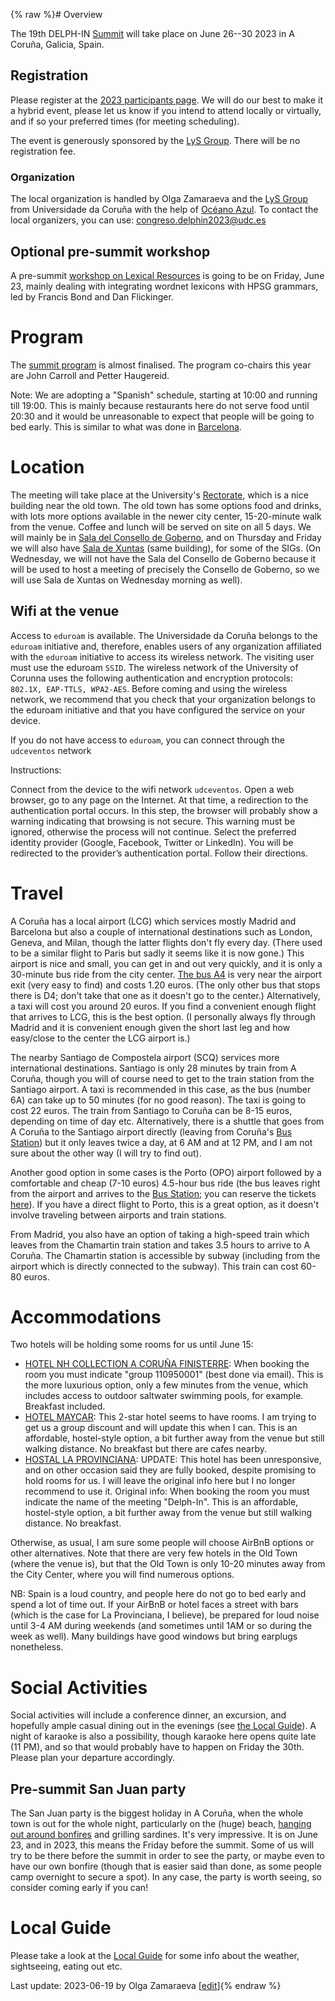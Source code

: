 {% raw %}# Overview

The 19th DELPH-IN [Summit](https://delph-in.github.io/docs/summits/SummitTop) will take place on June 26--30 2023 in A Coruña, Galicia, Spain.

## Registration

Please register at the [2023 participants page](https://delph-in.github.io/docs/summits/GaliciaParticipants).  We will do our best to make it a hybrid event, please let us know if you intend to attend locally or virtually, and if so your preferred times (for meeting scheduling).

The event is generously sponsored by the [LyS Group](http://www.grupolys.org/lys_en.html). There will be no registration fee.

### Organization
The local organization is handled by Olga Zamaraeva and the [LyS Group](http://www.grupolys.org/lys_en.html) from Universidade da Coruña with the help of [Océano Azul](https://oceano-azul.es/). To contact the local organizers, you can use: congreso.delphin2023@udc.es

## Optional pre-summit workshop

A pre-summit [workshop on Lexical Resources](https://delph-in.github.io/docs/summits/GaliciaLexicalResources) is going to be on Friday, June 23, mainly dealing with integrating wordnet lexicons with HPSG grammars, led by Francis Bond and Dan Flickinger.

# Program

The [summit program](https://github.com/delph-in/docs/wiki/GaliciaSchedule) is almost finalised. The program co-chairs this year are John Carroll and Petter Haugereid.

Note: We are adopting a "Spanish" schedule, starting at 10:00 and running till 19:00. This is mainly because restaurants here do not serve food until 20:30 and it would be unreasonable to expect that people will be going to bed early. This is similar to what was done in [Barcelona](https://delph-in.github.io/docs/summits/BarcelonaSchedule).

# Location

The meeting will take place at the University's [Rectorate](https://goo.gl/maps/erV9Jsdfr3YUJ22f9), which is a nice building near the old town. The old town has some options food and drinks, with lots more options available in the newer city center, 15-20-minute walk from the venue. Coffee and lunch will be served on site on all 5 days. We will mainly be in [Sala del Consello de Goberno](https://www.udc.es/es/goberno/equipo_reitoral/xerencia/servizos/control-interno/inventario-e-patrimonio/patrimonio/sala_consello_goberno/), and on Thursday and Friday we will also have [Sala de Xuntas](https://www.udc.es/es/goberno/equipo_reitoral/xerencia/servizos/control-interno/inventario-e-patrimonio/patrimonio/sala_xuntas/) (same building), for some of the SIGs. (On Wednesday, we will not have the Sala del Consello de Goberno because it will be used to host a meeting of precisely the Consello de Goberno, so we will use Sala de Xuntas on Wednesday morning as well).

## Wifi at the venue

Access to `eduroam` is available. The Universidade da Coruña belongs to the `eduroam` initiative and, therefore, enables users of any organization affiliated with the `eduroam` initiative to access its wireless network. The visiting user must use the eduroam `SSID`. The wireless network of the University of Corunna uses the following authentication and encryption protocols: `802.1X, EAP-TTLS, WPA2-AES`. Before coming and using the wireless network, we recommend that you check that your organization belongs to the eduroam initiative and that you have configured the service on your device.

If you do not have access to `eduroam`, you can connect through the `udceventos` network

Instructions:

Connect from the device to the wifi network `udceventos`.
Open a web browser, go to any page on the Internet. At that time, a redirection to the authentication portal occurs. In this step, the browser will probably show a warning indicating that browsing is not secure. This warning must be ignored, otherwise the process will not continue.
Select the preferred identity provider (Google, Facebook, Twitter or LinkedIn). You will be redirected to the provider’s authentication portal. Follow their directions.

# Travel

A Coruña has a local airport (LCG) which services mostly Madrid and Barcelona but also a couple of international destinations such as London, Geneva, and Milan, though the latter flights don't fly every day. (There used to be a similar flight to Paris but sadly it seems like it is now gone.) This airport is nice and small, you can get in and out very quickly, and it is only a 30-minute bus ride from the city center. [The bus A4](https://moovitapp.com/index/es/transporte_p%C3%BAblico-line-A4-A_Coruna-2580-2414255-89827827-0) is very near the airport exit  (very easy to find) and costs 1.20 euros. (The only other bus that stops there is D4; don't take that one as it doesn't go to the center.) Alternatively, a taxi will cost you around 20 euros. If you find a convenient enough flight that arrives to LCG, this is the best option. (I personally always fly through Madrid and it is convenient enough given the short last leg and how easy/close to the center the LCG airport is.)

The nearby Santiago de Compostela airport (SCQ) services more international destinations. Santiago is only 28 minutes by train from A Coruña, though you will of course need to get to the train station from the Santiago airport. A taxi is recommended in this case, as the bus (number 6A) can take up to 50 minutes (for no good reason). The taxi is going to cost 22 euros. The train from Santiago to Coruña can be 8-15 euros, depending on time of day etc. Alternatively, there is a shuttle that goes from A Coruña to the Santiago airport directly (leaving from Coruña's [Bus Station](https://goo.gl/maps/tJbnY84f2UrrjcYSA)) but it only leaves twice a day, at 6 AM and at 12 PM, and I am not sure about the other way  (I will try to find out).

Another good option in some cases is the Porto (OPO) airport followed by a comfortable and cheap (7-10 euros) 4.5-hour bus ride (the bus leaves right from the airport and arrives to the [Bus Station](https://goo.gl/maps/tJbnY84f2UrrjcYSA); you can reserve the tickets [here](https://www.flixbus.co.uk/bus-routes/la-coruna-francisco-sa-carneiro-airport?_sp=6e992dd4-0fc4-4245-bcf4-1449a59d8e50.1668436920254&atb_pdid=a70b0321-e1c6-4117-ae2e-57016513c5a4&_ga=2.13750711.185378826.1668436886-1227310309.1668436886)). If you have a direct flight to Porto, this is a great option, as it doesn't involve traveling between airports and train stations. 

From Madrid, you also have an option of taking a high-speed train which leaves from the Chamartin train station and takes 3.5 hours to arrive to A Coruña. The Chamartin station is accessible by subway (including from the airport which is directly connected to the subway). This train can cost 60-80 euros.

# Accommodations

Two hotels will be holding some rooms for us until June 15:

- [HOTEL NH COLLECTION A CORUÑA FINISTERRE](https://www.nh-hotels.com/hotel/nh-collection-a-coruna-finisterre?campid=8435708&gclid=CjwKCAiA_vKeBhAdEiwAFb_nrcX0lVhcOVaiQPhuToHFQ8lBiWX9kuvrGLM6LjtjVqOUn46L7Qq86RoC_TQQAvD_BwE&gclsrc=aw.ds): When booking the room you must indicate "group 110950001" (best done via email). This is the more luxurious option, only a few minutes from the venue, which includes access to outdoor saltwater swimming pools, for example. Breakfast included. 
- [HOTEL MAYCAR](https://www.hotelmaycar.com/): This 2-star hotel seems to have rooms. I am trying to get us a group discount and will update this when I can. This is an affordable, hostel-style option, a bit further away from the venue but still walking distance. No breakfast but there are cafes nearby.
- [HOSTAL LA PROVINCIANA](http://www.laprovinciana.net/): UPDATE: This hotel has been unresponsive, and on other occasion said they are fully booked, despite promising to hold rooms for us. I will leave the original info here but I no longer recommend to use it. Original info: When booking the room you must indicate the name of the meeting "Delph-In". This is an affordable, hostel-style option, a bit further away from the venue but still walking distance. No breakfast.

Otherwise, as usual, I am sure some people will choose AirBnB options or other alternatives. Note that there are very few hotels in the Old Town (where the venue is), but that the Old Town is only 10-20 minutes away from the City Center, where you will find numerous options.

NB: Spain is a loud country, and people here do not go to bed early and spend a lot of time out. If your AirBnB or hotel faces a street with bars (which is the case for La Provinciana, I believe), be prepared for loud noise until 3-4 AM during weekends (and sometimes until 1AM or so during the week as well). Many buildings have good windows but bring earplugs nonetheless. 

# Social Activities

Social activities will include a conference dinner, an excursion, and hopefully ample casual dining out in the evenings (see [the Local Guide](https://github.com/delph-in/docs/wiki/GaliciaLocalGuide)). A night of karaoke is also a possibility, though karaoke here opens quite late (11 PM), and so that would probably have to happen on Friday the 30th. Please plan your departure accordingly. 

## Pre-summit San Juan party

The San Juan party is the biggest holiday in A Coruña, when the whole town is out for the whole night, particularly on the (huge) beach, [hanging out around bonfires](https://www.spain.info/es/agenda/hogueras-san-juan-a-coruna/) and grilling sardines. It's very impressive. It is on June 23, and in 2023, this means the Friday before the summit. Some of us will try to be there before the summit in order to see the party, or maybe even to have our own bonfire (though that is easier said than done, as some people camp overnight to secure a spot). In any case, the party is worth seeing, so consider coming early if you can! 

# Local Guide

Please take a look at the [Local Guide](https://delph-in.github.io/docs/summits/GaliciaLocalGuide) for some info about the weather, sightseeing, eating out etc.

Last update: 2023-06-19 by Olga Zamaraeva [[edit](https://github.com/delph-in/docs/wiki/GaliciaTop/_edit)]{% endraw %}